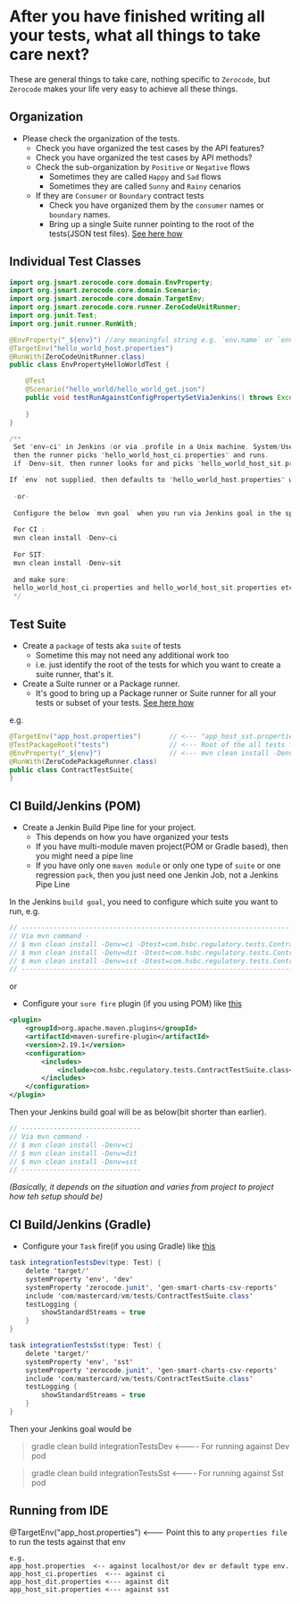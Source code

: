 # After you have finished writing all your tests, what all things to take care next?
These are general things to take care, nothing specific to `Zerocode`, but `Zerocode` makes your life very easy to achieve all these things.

## Organization

+ Please check the organization of the tests.
  + Check you have organized the test cases by the API features?
  + Check you have organized the test cases by API methods?
  + Check the sub-organization by `Positive` or `Negative` flows
     + Sometimes they are called `Happy` and `Sad` flows
     + Sometimes they are called `Sunny` and `Rainy` cenarios
  + If they are `Consumer` or `Boundary` contract tests
     + Check you have organized them by the `consumer` names or `boundary` names.
     + Bring up a single Suite runner pointing to the root of the tests(JSON test files). [See here how](https://github.com/authorjapps/zerocode/wiki/Suite-Runner-Vs-Package-runner)

## Individual Test Classes
```java
import org.jsmart.zerocode.core.domain.EnvProperty;
import org.jsmart.zerocode.core.domain.Scenario;
import org.jsmart.zerocode.core.domain.TargetEnv;
import org.jsmart.zerocode.core.runner.ZeroCodeUnitRunner;
import org.junit.Test;
import org.junit.runner.RunWith;

@EnvProperty("_${env}") //any meaningful string e.g. `env.name` or `envName` or `app.env` etc
@TargetEnv("hello_world_host.properties")
@RunWith(ZeroCodeUnitRunner.class)
public class EnvPropertyHelloWorldTest {

    @Test
    @Scenario("hello_world/hello_world_get.json")
    public void testRunAgainstConfigPropertySetViaJenkins() throws Exception {
        
    }
}

/**
 Set "env=ci" in Jenkins (or via .profile in a Unix machine, System/User properties in Windows)
 then the runner picks "hello_world_host_ci.properties" and runs.
 if -Denv=sit, then runner looks for and picks "hello_world_host_sit.properties" and runs.

If `env` not supplied, then defaults to "hello_world_host.properties" which by default mentioned mentioned via @TargetEnv
 
 -or-
 
 Configure the below `mvn goal` when you run via Jenkins goal in the specific environment e.g. -
 
 For CI :
 mvn clean install -Denv=ci
 
 For SIT:
 mvn clean install -Denv=sit
 
 and make sure:
 hello_world_host_ci.properties and hello_world_host_sit.properties etc are available in the resources folder or class path.
 */
```


## Test Suite
+ Create a `package` of tests aka `suite` of tests
  + Sometime this may not need any additional work too
  + i.e. just identify the root of the tests for which you want to create a suite runner, that's it.
+ Create a Suite runner or a Package runner.
  + It's good to bring up a Package runner or Suite runner for all your tests or subset of your tests. [See here how](https://github.com/authorjapps/zerocode/wiki/Suite-Runner-Vs-Package-runner)

e.g.
```java
@TargetEnv("app_host.properties")       // <--- "app_host_sst.properties" if running against 'sst'
@TestPackageRoot("tests")               // <--- Root of the all tests folder in the test/resources
@EnvProperty("_${env}")                 // <--- mvn clean install -Denv=ci1 or -Denv=sst1
@RunWith(ZeroCodePackageRunner.class)
public class ContractTestSuite{
}
```


## CI Build/Jenkins (POM)

+ Create a Jenkin Build Pipe line for your project.
  + This depends on how you have organized your tests
  + If you have multi-module maven project(POM or Gradle based), then you might need a pipe line
  + If you have only one `maven module` or only one type of `suite` or one regression `pack`, then you just need one Jenkin Job, not a Jenkins Pipe Line

In the Jenkins `build goal`, you need to configure which suite you want to run,
e.g.
```java
// ------------------------------------------------------------------------
// Via mvn command -
// $ mvn clean install -Denv=ci -Dtest=com.hsbc.regulatory.tests.ContractTestSuite
// $ mvn clean install -Denv=dit -Dtest=com.hsbc.regulatory.tests.ContractTestSuite
// $ mvn clean install -Denv=sst -Dtest=com.hsbc.regulatory.tests.ContractTestSuite
// ------------------------------------------------------------------------

```

or

+ Configure your `sure fire` plugin (if you using POM) like [this](https://github.com/authorjapps/zerocode-hello-world/blob/master/pom.xml)
```xml
<plugin>
	<groupId>org.apache.maven.plugins</groupId>
	<artifactId>maven-surefire-plugin</artifactId>
	<version>2.19.1</version>
	<configuration>
		<includes>
			<include>com.hsbc.regulatory.tests.ContractTestSuite.class</include>
		</includes>
	</configuration>
</plugin>
```
Then your Jenkins build goal will be as below(bit shorter than earlier).

```java
// ------------------------------
// Via mvn command -
// $ mvn clean install -Denv=ci 
// $ mvn clean install -Denv=dit 
// $ mvn clean install -Denv=sst 
// ------------------------------
```

_(Basically, it depends on the situation and varies from project to project how teh setup should be)_

## CI Build/Jenkins (Gradle)

+ Configure your `Task` fire(if you using Gradle) like [this](https://github.com/BeTheCodeWithYou/SpringBoot-Kotlin/blob/master/build.gradle)

```java
task integrationTestsDev(type: Test) {
    delete 'target/'
    systemProperty 'env', 'dev'
    systemProperty 'zerocode.junit', 'gen-smart-charts-csv-reports'
    include 'com/mastercard/vm/tests/ContractTestSuite.class'
    testLogging {
        showStandardStreams = true
    }
}

task integrationTestsSst(type: Test) {
    delete 'target/'
    systemProperty 'env', 'sst'
    systemProperty 'zerocode.junit', 'gen-smart-charts-csv-reports'
    include 'com/mastercard/vm/tests/ContractTestSuite.class'
    testLogging {
        showStandardStreams = true
    }
}

```

Then your Jenkins goal would be
> gradle clean build integrationTestsDev  <---- For running against Dev pod

> gradle clean build integrationTestsSst  <---- For running against Sst pod


## Running from IDE
@TargetEnv("app_host.properties")  <--- Point this to any `properties file` to run the tests against that env

```
e.g.
app_host.properties  <-- against localhost/or dev or default type env.
app_host_ci.properties  <--- against ci
app_host_dit.properties <--- against dit
app_host_sit.properties <--- against sst
```
